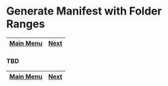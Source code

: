 # Generate Manifest with Folder Ranges

[Main Menu](setup.md) | [Next](demo5.md) 
------------------------- | ------------------------- 

### TBD

[Main Menu](setup.md) | [Next](demo5.md) 
------------------------- | ------------------------- 
